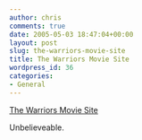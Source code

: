 ```yaml
---
author: chris
comments: true
date: 2005-05-03 18:47:04+00:00
layout: post
slug: the-warriors-movie-site
title: The Warriors Movie Site
wordpress_id: 36
categories:
- General
---
```


[The Warriors Movie Site](http://warriorsmovie.co.uk/)

Unbelieveable.

